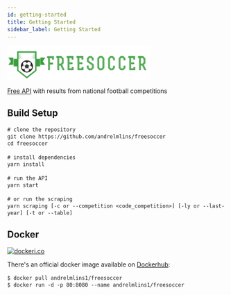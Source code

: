 ```yaml
---
id: getting-started
title: Getting Started
sidebar_label: Getting Started
---
```


![FreeSoccer](https://raw.githubusercontent.com/andrelmlins/freesoccer/master/public/logo.png)

[Free API](https://www.apifreesoccer.com/) with results from national football competitions

## Build Setup

```
# clone the repository
git clone https://github.com/andrelmlins/freesoccer
cd freesoccer

# install dependencies
yarn install

# run the API
yarn start

# or run the scraping
yarn scraping [-c or --competition <code_competition>] [-ly or --last-year] [-t or --table]
```

## Docker

[![dockeri.co](https://dockeri.co/image/andrelmlins1/freesoccer)](https://hub.docker.com/r/andrelmlins1/freesoccer)

There's an official docker image available on [Dockerhub](https://hub.docker.com/r/andrelmlins1/freesoccer):

```
$ docker pull andrelmlins1/freesoccer
$ docker run -d -p 80:8080 --name andrelmlins1/freesoccer
```
